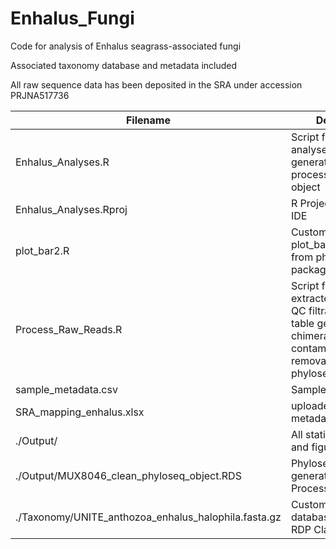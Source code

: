# Enhalus_Fungi
Code for analysis of Enhalus seagrass-associated fungi

Associated taxonomy database and metadata included

All raw sequence data has been deposited in the SRA under accession PRJNA517736

| Filename | Description |
|--------------------------------------------|---------------------------------------------------------------------------------------------------------------------------------------------|
| Enhalus_Analyses.R |  Script for statistical analyses and   figure generation from processed phyloseq object |
| Enhalus_Analyses.Rproj |  R Project for RStudio IDE |
| plot_bar2.R |  Customized version of plot_bar() function from phyloseq package |
| Process_Raw_Reads.R |  Script for cleaning extracted ITS1 reads: QC filtration, ASV table generation, chimera and contaminant seq removal, create phyloseq object |
| sample_metadata.csv | Sample metadata |
| SRA_mapping_enhalus.xlsx | uploaded SRA metadata |
| ./Output/ | All statistical tables and figures |
| ./Output/MUX8046_clean_phyloseq_object.RDS | Phyloseq object generated by Process_Raw_Reads.R |
| ./Taxonomy/UNITE_anthozoa_enhalus_halophila.fasta.gz | Custom UNITE fungal database for training RDP Classifier |

